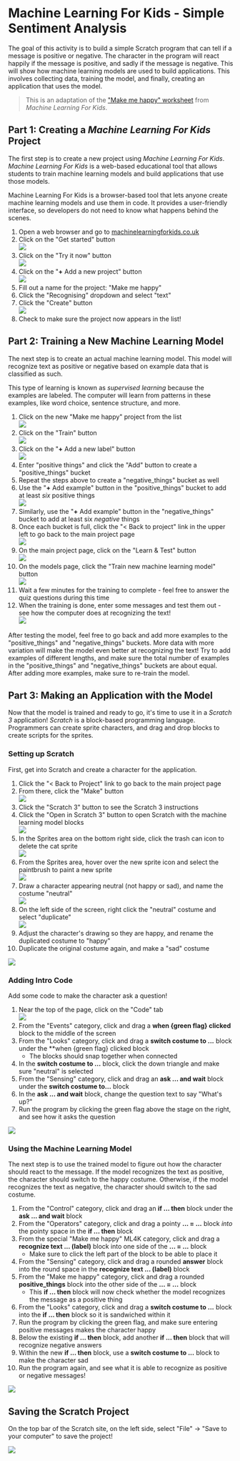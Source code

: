 # Machine Learning For Kids - Simple Sentiment Analysis
The goal of this activity is to build a simple Scratch program that can tell if a message is positive or negative. The character in the program will react happily if the message is positive, and sadly if the message is negative. This will show how machine learning models are used to build applications. This involves collecting data, training the model, and finally, creating an application that uses the model.

>This is an adaptation of the ["Make me happy" worksheet](https://github.com/IBM/taxinomitis-docs/raw/master/project-worksheets/pdf/worksheet-makemehappy-easy.pdf) from _Machine Learning For Kids_.

## Part 1: Creating a _Machine Learning For Kids_ Project
The first step is to create a new project using _Machine Learning For Kids_. _Machine Learning For Kids_ is a web-based educational tool that allows students to train machine learning models and build applications that use those models.

Machine Learning For Kids is a browser-based tool that lets anyone create machine learning models and use them in code. It provides a user-friendly interface, so developers do not need to know what happens behind the scenes.

1. Open a web browser and go to [machinelearningforkids.co.uk](https://machinelearningforkids.co.uk)
1. Click on the "Get started" button  
    ![](https://i.imgur.com/Y2GSpoV.png)
1. Click on the "Try it now" button  
    ![](https://i.imgur.com/94H0W3g.png)
1. Click on the "**+** Add a new project" button  
    ![](https://i.imgur.com/EWZnJUj.png)
1. Fill out a name for the project: "Make me happy"
1. Click the "Recognising" dropdown and select "text"
1. Click the "Create" button  
    ![](https://i.imgur.com/E3HJKCD.png)
1. Check to make sure the project now appears in the list!  

## Part 2: Training a New Machine Learning Model
The next step is to create an actual machine learning model. This model will recognize text as positive or negative based on example data that is classified as such.

This type of learning is known as _supervised learning_ because the examples are labeled. The computer will learn from patterns in these examples, like word choice, sentence structure, and more.

1. Click on the new "Make me happy" project from the list  
    ![](https://i.imgur.com/YjZkZdj.png)
1. Click on the "Train" button  
    ![](https://i.imgur.com/RJNIXrQ.png)
1. Click on the "**+** Add a new label" button  
    ![](https://i.imgur.com/C7N2VoM.png)
1. Enter "positive things" and click the "Add" button to create a "positive_things" bucket
1. Repeat the steps above to create a "negative_things" bucket as well
1. Use the "**+** Add example" button in the "positive_things" bucket to add at least _six_ positive things  
    ![](https://i.imgur.com/ExqpBWQ.png)
1. Similarly, use the "**+** Add example" button in the "negative_things" bucket to add at least six _negative_ things
1. Once each bucket is full, click the "< Back to project" link in the upper left to go back to the main project page  
    ![](https://i.imgur.com/6sn41U7.png)
1. On the main project page, click on the "Learn & Test" button  
    ![](https://i.imgur.com/aJuQkgs.png)
1. On the models page, click the "Train new machine learning model" button  
    ![](https://i.imgur.com/pQ11MaE.png)
1. Wait a few minutes for the training to complete - feel free to answer the quiz questions during this time
1. When the training is done, enter some messages and test them out - see how the computer does at recognizing the text!  
    ![](https://i.imgur.com/VXCE8YA.png)

After testing the model, feel free to go back and add more examples to the "positive_things" and "negative_things" buckets. More data with more variation will make the model even better at recognizing the text! Try to add examples of different lengths, and make sure the total number of examples in the "positive_things" and "negative_things" buckets are about equal. After adding more examples, make sure to re-train the model.

## Part 3: Making an Application with the Model
Now that the model is trained and ready to go, it's time to use it in a _Scratch 3_ application! _Scratch_ is a block-based programming language. Programmers can create sprite characters, and drag and drop blocks to create scripts for the sprites.

### Setting up Scratch
First, get into Scratch and create a character for the application.

1. Click the "< Back to Project" link to go back to the main project page
1. From there, click the "Make" button  
    ![](https://i.imgur.com/6xXSN7f.png)
1. Click the "Scratch 3" button to see the Scratch 3 instructions
1. Click the "Open in Scratch 3" button to open Scratch with the machine learning model blocks  
    ![](https://i.imgur.com/d5qi7rj.png)
1. In the Sprites area on the bottom right side, click the trash can icon to delete the cat sprite  
    ![](https://i.imgur.com/kyFJi89.png)
1. From the Sprites area, hover over the new sprite icon and select the paintbrush to paint a new sprite  
    ![](https://i.imgur.com/Dn32UcK.png)
1. Draw a character appearing neutral (not happy or sad), and name the costume "neutral"  
    ![](https://i.imgur.com/jbNpqBt.png)
1. On the left side of the screen, right click the "neutral" costume and select "duplicate"  
    ![](https://i.imgur.com/wWu9XYM.png)
1. Adjust the character's drawing so they are happy, and rename the duplicated costume to "happy"
1. Duplicate the original costume again, and make a "sad" costume  

![](https://i.imgur.com/emgC9ix.png)

### Adding Intro Code
Add some code to make the character ask a question!

1. Near the top of the page, click on the "Code" tab  
    ![](https://i.imgur.com/Uoa3BB1.png)
1. From the "Events" category, click and drag a **when {green flag} clicked** block to the middle of the screen
1. From the "Looks" category, click and drag a **switch costume to ...** block under the **when {green flag} clicked block
    - The blocks should snap together when connected
1. In the **switch costume to ...** block, click the down triangle and make sure "neutral" is selected
1. From the "Sensing" category, click and drag an **ask ... and wait** block under the **switch costume to...** block
1. In the **ask ... and wait** block, change the question text to say "What's up?"
1. Run the program by clicking the green flag above the stage on the right, and see how it asks the question

![](https://i.imgur.com/Bsx2g3E.png)

### Using the Machine Learning Model
The next step is to use the trained model to figure out how the character should react to the message. If the model recognizes the text as positive, the character should switch to the happy costume. Otherwise, if the model recognizes the text as negative, the character should switch to the sad costume.

1. From the "Control" category, click and drag an **if ... then** block under the **ask ... and wait** block
1. From the "Operators" category, click and drag a pointy **... = ...** block _into_ the pointy space in the **if ... then** block
1. From the special "Make me happy" ML4K category, click and drag a **recognize text ... (label)** block into one side of the **... = ...** block
    - Make sure to click the left part of the block to be able to place it
1. From the "Sensing" category, click and drag a rounded **answer** block into the round space in the **recognize text ... (label)** block
1. From the "Make me happy" category, click and drag a rounded **positive_things** block into the other side of the **... = ...** block
    - This **if ... then** block will now check whether the model recognizes the message as a positive thing
1. From the "Looks" category, click and drag a **switch costume to ...** block into the **if ... then** block so it is sandwiched within it
1. Run the program by clicking the green flag, and make sure entering positive messages makes the character happy
1. Below the existing **if ... then** block, add another **if ... then** block that will recognize negative answers
1. Within the new **if ... then** block, use a **switch costume to ...** block to make the character sad
1. Run the program again, and see what it is able to recognize as positive or negative messages!

![](https://i.imgur.com/ArEby0d.png)

## Saving the Scratch Project
On the top bar of the Scratch site, on the left side, select "File" -> "Save to your computer" to save the project!

![](https://i.imgur.com/osKlRdN.png)